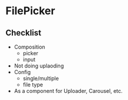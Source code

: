 # FilePicker

## Checklist

- Composition
  - picker
  - input
- Not doing uplaoding
- Config
  - single/multiple
  - file type
- As a component for Uploader, Carousel, etc.
